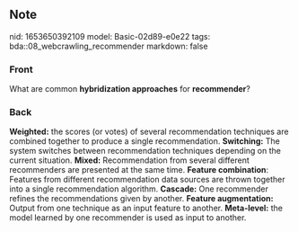 ## Note
nid: 1653650392109
model: Basic-02d89-e0e22
tags: bda::08_webcrawling_recommender
markdown: false

### Front
What are common <b>hybridization approaches</b> for
<b>recommender</b>?

### Back
<b>Weighted:</b> the scores (or votes) of several recommendation
techniques are combined together to produce a single
recommendation. <b>Switching:</b> The system switches between
recommendation techniques depending on the current situation.
<b>Mixed:</b> Recommendation from several different recommenders
are presented at the same time. <b>Feature combination</b>:
Features from different recommendation data sources are thrown
together into a single recommendation algorithm. <b>Cascade:</b>
One recommender refines the recommendations given by another.
<b>Feature augmentation:</b> Output from one technique as an input
feature to another. <b>Meta-level:</b> the model learned by one
recommender is used as input to another.
